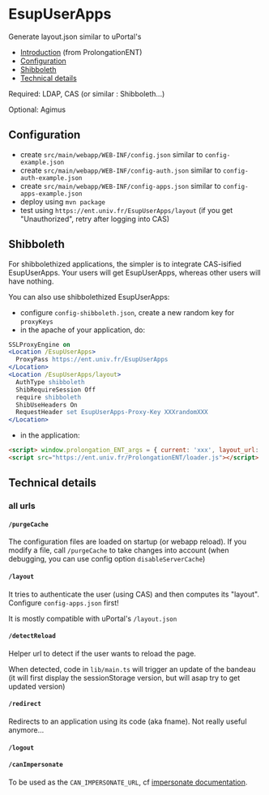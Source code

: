 EsupUserApps
===========

Generate layout.json similar to uPortal's

* [Introduction](https://github.com/EsupPortail/ProlongationENT#introduction) (from ProlongationENT)
* [Configuration](#configuration)
* [Shibboleth](#shibboleth)
* [Technical details](#technical-details)

Required: LDAP, CAS (or similar : Shibboleth...)

Optional: Agimus


Configuration
-------------------

* create ```src/main/webapp/WEB-INF/config.json``` similar to ```config-example.json```
* create ```src/main/webapp/WEB-INF/config-auth.json``` similar to ```config-auth-example.json```
* create ```src/main/webapp/WEB-INF/config-apps.json``` similar to ```config-apps-example.json```
* deploy using ```mvn package```
* test using ```https://ent.univ.fr/EsupUserApps/layout``` (if you get "Unauthorized", retry after logging into CAS)


Shibboleth
-------------------

For shibbolethized applications, the simpler is to integrate CAS-isified EsupUserApps.
Your users will get EsupUserApps, whereas other users will have nothing.

You can also use shibbolethized EsupUserApps:
* configure ```config-shibboleth.json```, create a new random key for ```proxyKeys```
* in the apache of your application, do:

```apache
SSLProxyEngine on
<Location /EsupUserApps>
  ProxyPass https://ent.univ.fr/EsupUserApps
</Location>
<Location /EsupUserApps/layout> 
  AuthType shibboleth
  ShibRequireSession Off
  require shibboleth
  ShibUseHeaders On
  RequestHeader set EsupUserApps-Proxy-Key XXXrandomXXX
</Location>
```

* in the application:

```html
<script> window.prolongation_ENT_args = { current: 'xxx', layout_url: '/EsupUserApps/layout' } </script>
<script src="https://ent.univ.fr/ProlongationENT/loader.js"></script>
```



Technical details
-------------------

### all urls

#### ```/purgeCache```

The configuration files are loaded on startup (or webapp reload). If you modify a file, call ```/purgeCache``` to take changes into account (when debugging, you can use config option ```disableServerCache```)

#### ```/layout```

It tries to authenticate the user (using CAS) and then computes its "layout". Configure ```config-apps.json``` first!

It is mostly compatible with uPortal's ```/layout.json```

#### ```/detectReload```

Helper url to detect if the user wants to reload the page.

When detected, code in ```lib/main.ts``` will trigger an update of the bandeau (it will first display the sessionStorage version, but will asap try to get updated version)

#### ```/redirect```

Redirects to an application using its code (aka fname). Not really useful anymore...

#### ```/logout```

#### ```/canImpersonate```

To be used as the ```CAN_IMPERSONATE_URL```, cf [impersonate documentation](docs/impersonate.md).
